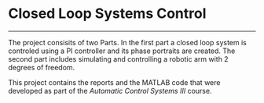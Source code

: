 # Closed Loop Systems Control
***

The project consisits of two Parts. In the first part a closed loop system is controled using a PI controller and its
phase portraits are created. The second part includes simulating and controlling a robotic arm with 2 degrees of freedom.


This project contains the reports and the MATLAB code that were developed as part of the _Automatic Control Systems III_ course.